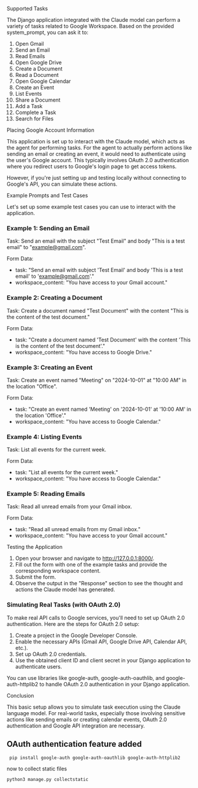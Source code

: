 Supported Tasks

The Django application integrated with the Claude model can perform a variety of tasks related to Google Workspace. Based on the provided system_prompt, you can ask it to:


 1. Open Gmail
 2. Send an Email
 3. Read Emails
 4. Open Google Drive
 5. Create a Document
 6. Read a Document
 7. Open Google Calendar
 8. Create an Event
 9. List Events
10. Share a Document
11. Add a Task
12. Complete a Task
13. Search for Files

Placing Google Account Information

This application is set up to interact with the Claude model, which acts as the agent for performing tasks. For the agent to actually perform actions like sending an email or creating an event, it would need to authenticate using the user's Google account. This typically involves OAuth 2.0 authentication where you redirect users to Google's login page to get access tokens.

However, if you're just setting up and testing locally without connecting to Google's API, you can simulate these actions.

Example Prompts and Test Cases

Let's set up some example test cases you can use to interact with the application.

### Example 1: Sending an Email

Task:
Send an email with the subject "Test Email" and body "This is a test email" to "example@gmail.com".

Form Data:

* task: "Send an email with subject 'Test Email' and body 'This is a test email' to 'example@gmail.com'."
* workspace_content: "You have access to your Gmail account."

### Example 2: Creating a Document

Task:
Create a document named "Test Document" with the content "This is the content of the test document."

Form Data:

* task: "Create a document named 'Test Document' with the content 'This is the content of the test document'."
* workspace_content: "You have access to Google Drive."

### Example 3: Creating an Event

Task:
Create an event named "Meeting" on "2024-10-01" at "10:00 AM" in the location "Office".

Form Data:

* task: "Create an event named 'Meeting' on '2024-10-01' at '10:00 AM' in the location 'Office'."
* workspace_content: "You have access to Google Calendar."

### Example 4: Listing Events

Task:
List all events for the current week.

Form Data:

* task: "List all events for the current week."
* workspace_content: "You have access to Google Calendar."

### Example 5: Reading Emails

Task:
Read all unread emails from your Gmail inbox.

Form Data:

* task: "Read all unread emails from my Gmail inbox."
* workspace_content: "You have access to your Gmail account."

Testing the Application


1. Open your browser and navigate to http://127.0.0.1:8000/.
2. Fill out the form with one of the example tasks and provide the corresponding workspace content.
3. Submit the form.
4. Observe the output in the "Response" section to see the thought and actions the Claude model has generated.

### Simulating Real Tasks (with OAuth 2.0)

To make real API calls to Google services, you'll need to set up OAuth 2.0 authentication. Here are the steps for OAuth 2.0 setup:


1. Create a project in the Google Developer Console.
2. Enable the necessary APIs (Gmail API, Google Drive API, Calendar API, etc.).
3. Set up OAuth 2.0 credentials.
4. Use the obtained client ID and client secret in your Django application to authenticate users.

You can use libraries like google-auth, google-auth-oauthlib, and google-auth-httplib2 to handle OAuth 2.0 authentication in your Django application.

Conclusion

This basic setup allows you to simulate task execution using the Claude language model. For real-world tasks, especially those involving sensitive actions like sending emails or creating calendar events, OAuth 2.0 authentication and Google API integration are necessary.



## OAuth authentication feature added

```
 pip install google-auth google-auth-oauthlib google-auth-httplib2
```

now to collect static files

```
python3 manage.py collectstatic
```


